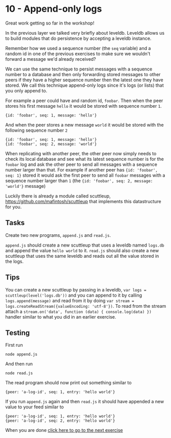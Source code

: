 # 10 - Append-only logs

Great work getting so far in the workshop!

In the previous layer we talked very briefly about leveldb. Leveldb allows
us to build modules that do persistence by accepting a leveldb instance.

Remember how we used a sequence number (the `seq` variable) and a random id in one of the
previous exercises to make sure we wouldn't forward a message we'd already received?

We can use the same technique to persist messages with a sequence number to a database
and then only forwarding stored messages to other peers if they have a higher sequence number
then the latest one they have stored. We call this technique append-only logs since it's
logs (or lists) that you only append to.

For example a peer could have and random id, `foobar`. Then when the peer stores his first message `hello`
it would be stored with sequence number `1`.

```
{id: 'foobar', seq: 1, message: 'hello'}
```

And when the peer stores a new message `world` it would be stored with the following sequence number `2`

```
{id: 'foobar', seq: 1, message: 'hello'}
{id: 'foobar', seq: 2, message: 'world'}
```

When replicating with another peer, the other peer now simply needs to check its local database and see
what its latest sequence number is for the `foobar` log and ask the other peer to send all messages with
a sequence number larger than that. For example if another peer has `{id: 'foobar', seq: 1}` stored it would
ask the first peer to send all `foobar` messages with a sequence number larger than `1` (the `{id: 'foobar', seq: 2, message: 'world'}` message)

Luckily there is already a module called scuttleup, https://github.com/mafintosh/scuttleup that implements this datastructure for you.

## Tasks

Create two new programs, `append.js` and `read.js`.

`append.js` should create a new scuttleup that uses a leveldb named `logs.db` and append the value `hello world` to it.
`read.js` should also create a new scuttleup that uses the same leveldb and reads out all the value stored in the logs.

## Tips

You can create a new scuttleup by passing in a leveldb, `var logs = scuttleup(level('logs.db'))` and you
can append to it by calling `logs.append(message)` and read from it by doing `var stream = logs.createReadStream({valueEncoding: 'utf-8'})`.
To read from the stream attach a `stream.on('data', function (data) { console.log(data) })` handler similar to what
you did in an earlier exercise.

## Testing

First run

```
node append.js
```

And then run

```
node read.js
```

The read program should now print out something similar to

```
{peer: 'a-log-id', seq: 1, entry: 'hello world'}
```

If you run `append.js` again and then `read.js` it should have appended a new value to your
feed similar to

```
{peer: 'a-log-id', seq: 1, entry: 'hello world'}
{peer: 'a-log-id', seq: 2, entry: 'hello world'}
```

When you are done [click here to go to the next exercise](10.md)
